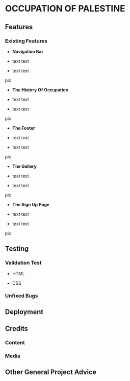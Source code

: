 # OCCUPATION OF PALESTINE


## Features

### Existing Features


- __Navigation Bar__

- text text
- text text

pic

- __The History Of Occupation__

- text text
- text text

pic

- __The Footer__

- text text
- text text

pic

- __The Gallery__

- text text
- text text

pic

- __The Sign Up Page__

- text text
- text text

pic

## Testing

### Validation Test

- HTML


- CSS

### Unfixed Bugs


## Deployment


## Credits

### Content

### Media


## Other General Project Advice